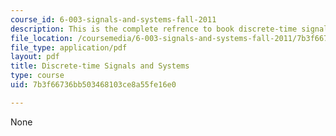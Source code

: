 ```yaml
---
course_id: 6-003-signals-and-systems-fall-2011
description: This is the complete refrence to book discrete-time signals and systems.
file_location: /coursemedia/6-003-signals-and-systems-fall-2011/7b3f66736bb503468103ce8a55fe16e0_MIT6_003F11_notes.pdf
file_type: application/pdf
layout: pdf
title: Discrete-time Signals and Systems
type: course
uid: 7b3f66736bb503468103ce8a55fe16e0

---
```

None